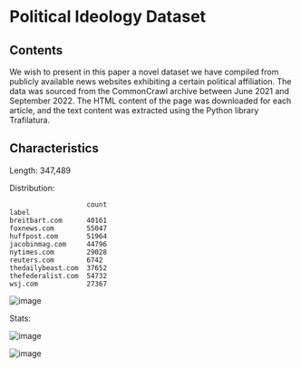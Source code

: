 # Political Ideology Dataset

## Contents

We wish to present in this paper a novel dataset we have compiled from publicly available news websites exhibiting a certain political affiliation. The data was sourced from the CommonCrawl archive between June 2021 and September 2022. The HTML content of the page was downloaded for each article, and the text content was extracted using the Python library Trafilatura.

## Characteristics

Length: 347,489

Distribution:

```
                   count				
label					
breitbart.com      40161
foxnews.com        55047
huffpost.com       51964
jacobinmag.com     44796
nytimes.com        29028
reuters.com        6742	
thedailybeast.com  37652
thefederalist.com  54732
wsj.com            27367
```

![image](https://github.com/erkovacs/2024-political-ideology-dataset/assets/32717298/33e861b7-0dbc-44db-abc5-3d08fa5b386b)

Stats:

![image](https://github.com/erkovacs/2024-political-ideology-dataset/assets/32717298/00576b8d-3a14-4533-a3db-f8675cea62c3)

![image](https://github.com/erkovacs/2024-political-ideology-dataset/assets/32717298/e3e4f059-2c4a-49b9-98d6-2cbd72978104)


